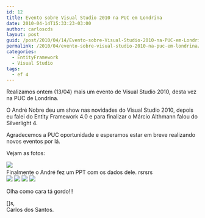 ```yaml
---
id: 12
title: Evento sobre Visual Studio 2010 na PUC em Londrina
date: 2010-04-14T15:33:23-03:00
author: carloscds
layout: post
guid: /post/2010/04/14/Evento-sobre-Visual-Studio-2010-na-PUC-em-Londrina.aspx
permalink: /2010/04/evento-sobre-visual-studio-2010-na-puc-em-londrina/
categories:
  - EntityFramework
  - Visual Studio
tags:
  - ef 4
---
```

Realizamos ontem (13/04) mais um evento de Visual Studio 2010, desta vez na PUC de Londrina.

O André Nobre deu um show nas novidades do Visual Studio 2010, depois eu falei do Entity Framework 4.0 e para finalizar o Márcio Althmann falou do Silverlight 4.

Agradecemos a PUC oportunidade e esperamos estar em breve realizando novos eventos por lá.

Vejam as fotos:

![]( wp-content/uploads/DSC02453.jpg)   
Finalmente o André fez um PPT com os dados dele. rsrsrs  
![]( wp-content/uploads/DSC02458.jpg) 
![]( wp-content/uploads/DSC02470.jpg)
![]( wp-content/uploads/DSC02480.jpg)
![]( wp-content/uploads/DSC02483.jpg)    

Olha como cara tá gordo!!!

[]s,  
Carlos dos Santos.